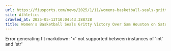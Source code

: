 ```yaml
---
url: https://fiusports.com/news/2025/1/11/womens-basketball-seals-gritty-victory-over-sam-houston-on-saturday-afternoon.aspx
site: Athletics
crawled_at: 2025-05-13T10:04:43.388728
title: Women's Basketball Seals Gritty Victory Over Sam Houston on Saturday Afternoon - FIU Athletics
---
```


Error generating fit markdown: '<' not supported between instances of 'int' and 'str'